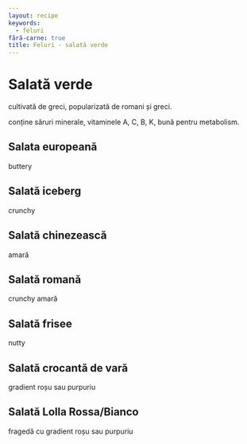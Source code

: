 ```yaml
---
layout: recipe
keywords:
  - feluri
fără-carne: true
title: Feluri - salată verde
---
```


# Salată verde

cultivată de greci, popularizată de romani și greci.

conține săruri minerale, vitaminele A, C, B, K, bună pentru metabolism.

## Salata europeană

buttery

## Salată iceberg

crunchy

## Salată chinezească

amară

## Salată romană

crunchy amară

## Salată frisee

nutty

## Salată crocantă de vară

gradient roșu sau purpuriu

## Salată Lolla Rossa/Bianco

fragedă cu gradient roșu sau purpuriu
